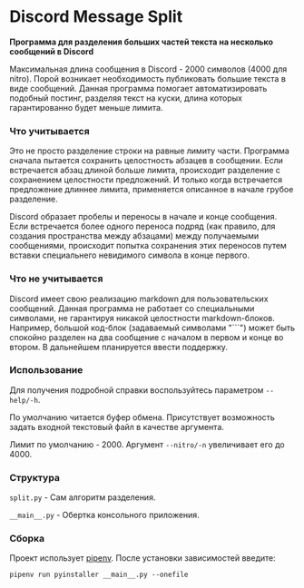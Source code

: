# Discord Message Split

**Программа для разделения больших частей текста на несколько сообщений в Discord**

Максимальная длина сообщения в Discord - 2000 символов (4000 для nitro). Порой возникает необходимость публиковать большие текста в виде сообщений. Данная программа помогает автоматизировать подобный постинг, разделяя текст на куски, длина которых гарантированно будет меньше лимита.

### Что учитывается

Это не просто разделение строки на равные лимиту части. Программа сначала пытается сохранить целостность абзацев в сообщении. Если встречается абзац длиной больше лимита, происходит разделение с сохранением целостности предложений. И только когда встречается предложение длиннее лимита, применяется описанное в начале грубое разделение.

Discord образает пробелы и переносы в начале и конце сообщения. Если встречается более одного переноса подряд (как правило, для создания пространства между абзацами) между получаемыми сообщениями, происходит попытка сохранения этих переносов путем вставки специальнего невидимого символа в конце первого.

### Что не учитывается

Discord имеет свою реализацию markdown для пользовательских сообщений. Данная программа не работает со специальными символами, не гарантируя никакой целостности markdown-блоков. Например, большой код-блок (задаваемый символами "\`\`\`") может быть спокойно разделен на два сообщение с началом в первом и конце во втором. В дальнейшем планируется ввести поддержку.

### Использование

Для получения подробной справки воспользуйтесь параметром `--help/-h`.

По умолчанию читается буфер обмена. Присутствует возможность задать входной текстовый файл в качестве аргумента.

Лимит по умолчанию - 2000. Аргумент `--nitro/-n` увеличивает его до 4000.

### Структура

`split.py` - Сам алгоритм разделения.

`__main__.py` - Обертка консольного приложения.

### Сборка

Проект использует [pipenv](https://pypi.org/project/pipenv/). После установки зависимостей введите:

```
pipenv run pyinstaller __main__.py --onefile
```